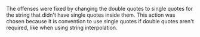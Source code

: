 The offenses were fixed by changing the double quotes to 
single quotes for the string that didn't have single quotes 
inside them. This action was chosen because
it is convention to use single quotes if double quotes 
aren't required, like when using string interpolation.
